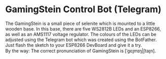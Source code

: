 # GamingStein Control Bot (Telegram)

The GamingStein is a small piece of selenite which is mounted to a little wooden base. In this base, there are five WS2812B LEDs and an ESP8266, as well as an AMS1117 voltage regulator. The colours of the LEDs can be adjusted using the Telegram bot which was created using the BotFather.  
Just flash the sketch to your ESP8266 DevBoard and give it a try.  
By the way: The correct pronunciation of GamingStein is [ˈɡɛɪ̯mɪŋ|ʃtaɪ̯n].  

